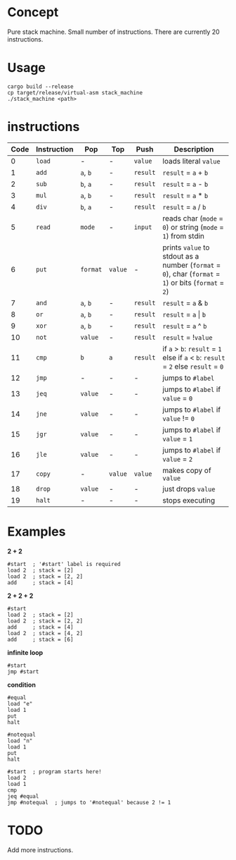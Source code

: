 # Concept 
Pure stack machine. Small number of instructions. There are currently 20 instructions.

# Usage
```
cargo build --release
cp target/release/virtual-asm stack_machine
./stack_machine <path>
```

# instructions
|Code|Instruction|Pop|Top|Push|Description|
|-|-|-|-|-|-|
|0|`load`|-|-|`value`|loads literal `value`|
|1|`add`|`a`, `b`|-|`result`|`result` = `a` + `b`|
|2|`sub`|`b`, `a`|-|`result`|`result` = `a` - `b`|
|3|`mul`|`a`, `b`|-|`result`|`result` = `a` * `b`|
|4|`div`|`b`, `a`|-|`result`|`result` = `a` / `b`|
|5|`read`|`mode`|-|`input`|reads char (`mode` = `0`) or string (`mode` = `1`) from stdin|
|6|`put`|`format`|`value`|-|prints `value` to stdout as a number (`format` = `0`), char (`format` = `1`) or bits (`format` = `2`)|
|7|`and`|`a`, `b`|-|`result`|`result` = `a` & `b`|
|8|`or`|`a`, `b`|-|`result`|`result` = `a` \| `b`|
|9|`xor`|`a`, `b`|-|`result`|`result` = `a` ^ `b`|
|10|`not`|`value`|-|`result`|`result` = !`value`|
|11|`cmp`|`b`|`a`|`result`|if `a` > `b`: `result` = `1` else if `a` < `b`: `result` = `2` else `result` = `0`|
|12|`jmp`|-|-|-|jumps to `#label`|
|13|`jeq`|`value`|-|-|jumps to `#label` if `value` = `0`|
|14|`jne`|`value`|-|-|jumps to `#label` if `value` != `0`|
|15|`jgr`|`value`|-|-|jumps to `#label` if `value` = `1`|
|16|`jle`|`value`|-|-|jumps to `#label` if `value` = `2`|
|17|`copy`|-|`value`|`value`|makes copy of `value`|
|18|`drop`|`value`|-|-|just drops `value`|
|19|`halt`|-|-|-|stops executing|

# Examples
**2 + 2**
```
#start  ; '#start' label is required
load 2  ; stack = [2]
load 2  ; stack = [2, 2]
add     ; stack = [4]
```

**2 + 2 + 2**
```
#start
load 2  ; stack = [2]
load 2  ; stack = [2, 2]
add     ; stack = [4]
load 2  ; stack = [4, 2]
add     ; stack = [6]
```

**infinite loop**
```
#start
jmp #start
```

**condition**
```
#equal
load "e"
load 1
put
halt

#notequal
load "n"
load 1
put
halt

#start  ; program starts here!
load 2
load 1
cmp 
jeq #equal
jmp #notequal  ; jumps to '#notequal' because 2 != 1
```
# TODO
Add more instructions.

